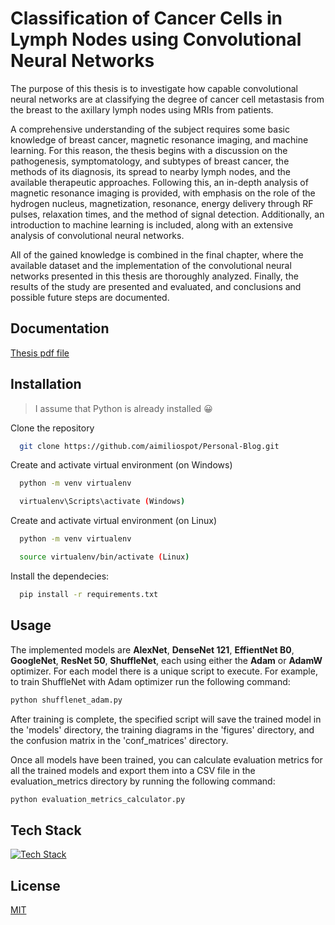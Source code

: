
# Classification of Cancer Cells in Lymph Nodes using Convolutional Neural Networks

The purpose of this thesis is to investigate how capable convolutional neural networks are at classifying the degree of cancer cell metastasis from the breast to the axillary lymph nodes using MRIs from patients.

A comprehensive understanding of the subject requires some basic knowledge of breast cancer, magnetic resonance imaging, and machine learning. For this reason, the thesis begins with a discussion on the pathogenesis, symptomatology, and subtypes of breast cancer, the methods of its diagnosis, its spread to nearby lymph nodes, and the available therapeutic approaches. Following this, an in-depth analysis of magnetic resonance imaging is provided, with emphasis on the role of the hydrogen nucleus, magnetization, resonance, energy delivery through RF pulses, relaxation times, and the method of signal detection. Additionally, an introduction to machine learning is included, along with an extensive analysis of convolutional neural networks.

All of the gained knowledge is combined in the final chapter, where the available dataset and the implementation of the convolutional neural networks presented in this thesis are thoroughly analyzed. Finally, the results of the study are presented and evaluated, and conclusions and possible future steps are documented.


## Documentation

[Thesis pdf file](https://github.com/aimiliospot/NTUA-MSc-Thesis/raw/main/thesis/Aimilios%20Potoupnis%20Master%20Thesis.pdf)

## Installation

> I assume that Python is already installed :grinning:

Clone the repository

```bash
  git clone https://github.com/aimiliospot/Personal-Blog.git
```

Create and activate virtual environment (on Windows)

```bash
  python -m venv virtualenv

  virtualenv\Scripts\activate (Windows)
```

Create and activate virtual environment (on Linux)

```bash
  python -m venv virtualenv

  source virtualenv/bin/activate (Linux)
```

Install the dependecies:

```bash
  pip install -r requirements.txt
```

## Usage

The implemented models are **AlexNet**, **DenseNet 121**, **EffientNet B0**, **GoogleNet**, **ResNet 50**, **ShuffleNet**,  each using either the **Adam** or **AdamW** optimizer. For each model there is a unique script to execute. For example, to train ShuffleNet with Adam optimizer run the following command:

```bash
python shufflenet_adam.py
```

After training is complete, the specified script will save the trained model in the 'models' directory, the training diagrams in the 'figures' directory, and the confusion matrix in the 'conf_matrices' directory.

Once all models have been trained, you can calculate evaluation metrics for all the trained models and export them into a CSV file in the evaluation_metrics directory by running the following command:

```bash
python evaluation_metrics_calculator.py
```

## Tech Stack

[![Tech Stack](https://skillicons.dev/icons?i=python,pytorch)](https://skillicons.dev)

## License

[MIT](https://choosealicense.com/licenses/mit/)
